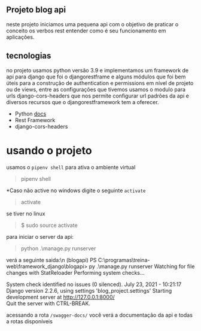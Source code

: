 ## Projeto blog api

neste projeto iniciamos uma pequena api com o objetivo de 
praticar o conceito os verbos rest entender como é seu funcionamento
em aplicações.

## tecnologias
no projeto usamos python versão 3.9 e implementamos um framework de api
para django que foi o djangorestframe e alguns módulos que foi bem úteis para
a construção de authentication e permissions em nível de projeto ou de views,
entre as configurações que tivemos usamos o modulo para urls django-cors-headers
que nos permite configurar url padrões da api e diversos recursos que o djangorestframework tem a oferecer.

* Python <a href="http://python.org" >docs</a>
* Rest Framework
* django-cors-headers

# usando o projeto

usamos o `pipenv shell` para ativa o ambiente virtual
> pipenv shell

*Caso não active no windows digite o seguinte `activate`
> activate

se tiver no linux
> $ sudo source activate

para iniciar o server da api:
> python .\manage.py runserver

verá a seguinte saida:\n
(blogapi) PS C:\programas\treina-web\framework_django\blogapi> py .\manage.py runserver
Watching for file changes with StatReloader
Performing system checks...

System check identified no issues (0 silenced).
July 23, 2021 - 10:21:17
Django version 2.2.6, using settings 'blog_project.settings'
Starting development server at http://127.0.0.1:8000/       
Quit the server with CTRL-BREAK.

acessando a rota `/swagger-docs/` você verá a documentação da api 
e todas a rotas disponíveis

